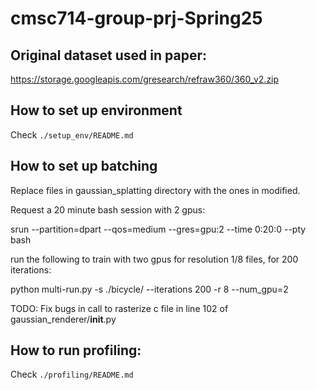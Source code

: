 # cmsc714-group-prj-Spring25

## Original dataset used in paper:
https://storage.googleapis.com/gresearch/refraw360/360_v2.zip

## How to set up environment
Check `./setup_env/README.md`

## How to set up batching
Replace files in gaussian_splatting directory with the ones in modified.

Request a 20 minute bash session with 2 gpus:

srun --partition=dpart --qos=medium --gres=gpu:2 --time 0:20:0 --pty bash

run the following to train with two gpus for resolution 1/8 files, for 200 iterations:

python multi-run.py -s ./bicycle/ --iterations 200 -r 8 --num_gpu=2

TODO: Fix bugs in call to rasterize c file in line 102 of gaussian_renderer/__init__.py

## How to run profiling:
Check `./profiling/README.md`
